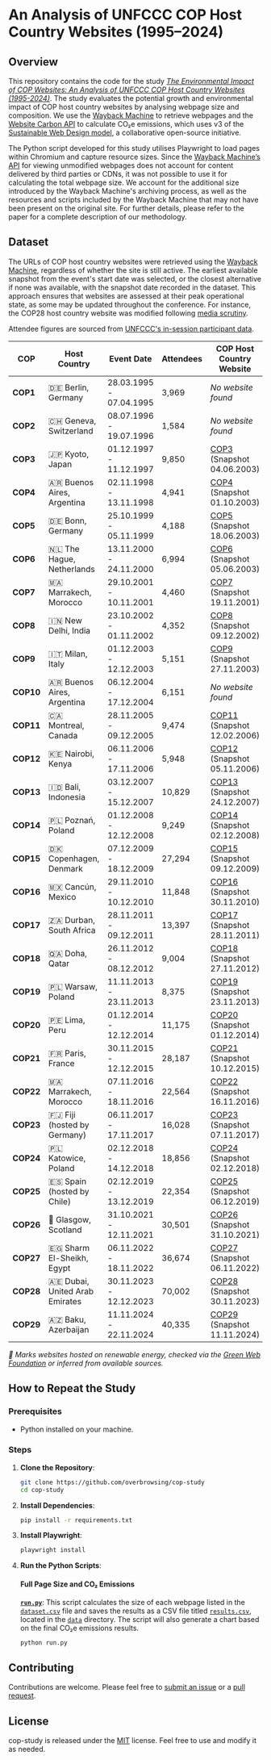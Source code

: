 # An Analysis of UNFCCC COP Host Country Websites (1995–2024)

## Overview

This repository contains the code for the study *[The Environmental Impact of COP Websites: An Analysis of UNFCCC COP Host Country Websites (1995-2024)]()*. The study evaluates the potential growth and environmental impact of COP host country websites by analysing webpage size and composition. We use the [Wayback Machine](https://web.archive.org) to retrieve webpages and the [Website Carbon API](https://api.websitecarbon.com) to calculate CO₂e emissions, which uses v3 of the [Sustainable Web Design model](https://sustainablewebdesign.org/estimating-digital-emissions/), a collaborative open-source initiative.

The Python script developed for this study utilises Playwright to load pages within Chromium and capture resource sizes. Since the [Wayback Machine’s API](https://web.archive.org/web/20130329115724/http://faq.web.archive.org/page-without-wayback-code/) for viewing unmodified webpages does not account for content delivered by third parties or CDNs, it was not possible to use it for calculating the total webpage size. We account for the additional size introduced by the Wayback Machine's archiving process, as well as the resources and scripts included by the Wayback Machine that may not have been present on the original site. For further details, please refer to the paper for a complete description of our methodology.
    
## Dataset

The URLs of COP host country websites were retrieved using the [Wayback Machine](https://web.archive.org), regardless of whether the site is still active. The earliest available snapshot from the event's start date was selected, or the closest alternative if none was available, with the snapshot date recorded in the dataset. This approach ensures that websites are assessed at their peak operational state, as some may be updated throughout the conference. For instance, the COP28 host country website was modified following [media scrutiny](https://www.abc.net.au/news/2023-10-31/un-cop28-climate-summit-accused-greenwashing-website-low-carbon/103020978).

Attendee figures are sourced from [UNFCCC's in-session participant data](https://unfccc.int/process-and-meetings/parties-non-party-stakeholders/non-party-stakeholders/statistics-on-non-party-stakeholders/statistics-on-participation-and-in-session-engagement).

| **COP**   | Host Country                           | Event Date              | Attendees  | COP Host Country Website                                                                                  | Still Active?                         |
|-----------|----------------------------------------|-------------------------|------------|-----------------------------------------------------------------------------------------------------------|---------------------------------------|
| **COP1**  | 🇩🇪 Berlin, Germany                      | 28.03.1995 - 07.04.1995 | 3,969      | *No website found*                                                                                        | *No website found*                    |
| **COP2**  | 🇨🇭 Geneva, Switzerland                  | 08.07.1996 - 19.07.1996 | 1,584      | *No website found*                                                                                        | *No website found*                    |
| **COP3**  | 🇯🇵 Kyoto, Japan                         | 01.12.1997 - 11.12.1997 | 9,850      | [COP3](https://web.archive.org/web/20030604214733if_/unfccc.int/cop3/) (Snapshot 04.06.2003)              | [Yes](https://unfccc.int/cop3)        |
| **COP4**  | 🇦🇷 Buenos Aires, Argentina              | 02.11.1998 - 13.11.1998 | 4,941      | [COP4](https://web.archive.org/web/20031001073646if_/unfccc.int/cop4/) (Snapshot 01.10.2003)              | [Yes](https://unfccc.int/cop4)        |
| **COP5**  | 🇩🇪 Bonn, Germany                        | 25.10.1999 - 05.11.1999 | 4,188      | [COP5](https://web.archive.org/web/20030618164207if_/unfccc.int/cop5/) (Snapshot 18.06.2003)              | [Yes](https://unfccc.int/cop5)        |
| **COP6**  | 🇳🇱 The Hague, Netherlands               | 13.11.2000 - 24.11.2000 | 6,994      | [COP6](https://web.archive.org/web/20030605042026if_/unfccc.int/cop6/) (Snapshot 05.06.2003)              | [Yes](https://unfccc.int/cop6)        |
| **COP7**  | 🇲🇦 Marrakech, Morocco                   | 29.10.2001 - 10.11.2001 | 4,460      | [COP7](https://web.archive.org/web/20011205115501if_/unfccc.int/cop7/) (Snapshot 19.11.2001)              | [Yes](https://unfccc.int/cop7)        |
| **COP8**  | 🇮🇳 New Delhi, India                     | 23.10.2002 - 01.11.2002 | 4,352      | [COP8](https://web.archive.org/web/20030410192139if_/unfccc.int/cop8/) (Snapshot 09.12.2002)              | [Yes](https://unfccc.int/cop8)        |
| **COP9**  | 🇮🇹 Milan, Italy                         | 01.12.2003 - 12.12.2003 | 5,151      | [COP9](https://web.archive.org/web/20031127040856if_/unfccc.int/cop9/) (Snapshot 27.11.2003)              | [Yes](https://unfccc.int/cop9)        |
| **COP10** | 🇦🇷 Buenos Aires, Argentina              | 06.12.2004 - 17.12.2004 | 6,151      | *No website found*                                                                                        | *No website found*                    |
| **COP11** | 🇨🇦 Montreal, Canada                     | 28.11.2005 - 09.12.2005 | 9,474      | [COP11](https://web.archive.org/web/20060212181228if_/montreal2005.gc.ca/) (Snapshot 12.02.2006)          | [No](https://montreal2005.gc.ca)      |
| **COP12** | 🇰🇪 Nairobi, Kenya                       | 06.11.2006 - 17.11.2006 | 5,948      | [COP12](https://web.archive.org/web/20061105123100if_/nairobi2006.go.ke/) (Snapshot 05.11.2006)           | [No](https://nairobi2006.go.ke)       |
| **COP13** | 🇮🇩 Bali, Indonesia                      | 03.12.2007 - 15.12.2007 | 10,829     | [COP13](https://web.archive.org/web/20071224045128if_/climate.web.id/welcome) (Snapshot 24.12.2007)       | [No](https://climate.web.id)          |
| **COP14** | 🇵🇱 Poznań, Poland                       | 01.12.2008 - 12.12.2008 | 9,249      | [COP14](https://web.archive.org/web/20081202104529if_/cop14.gov.pl/) (Snapshot 02.12.2008)                | [No](https://cop14.gov.pl)            |
| **COP15** | 🇩🇰 Copenhagen, Denmark                  | 07.12.2009 - 18.12.2009 | 27,294     | [COP15](https://web.archive.org/web/20091209152318if_/en.cop15.dk/) (Snapshot 09.12.2009)                 | [No](https://en.cop15.dk)             |
| **COP16** | 🇲🇽 Cancún, Mexico                       | 29.11.2010 - 10.12.2010 | 11,848     | [COP16](https://web.archive.org/web/20101203024427if_/cc2010.mx/en/) (Snapshot 30.11.2010)                | [No](https://cc2010.mx)               |
| **COP17** | 🇿🇦 Durban, South Africa                 | 28.11.2011 - 09.12.2011 | 13,397     | [COP17](https://web.archive.org/web/20111128174848if_/cop17-cmp7durban.com/) (Snapshot 28.11.2011)        | [No](https://cop17-cmp7durban.com/)   |
| **COP18** | 🇶🇦 Doha, Qatar                          | 26.11.2012 - 08.12.2012 | 9,004      | [COP18](https://web.archive.org/web/20121127234132if_/cop18.qa/) (Snapshot 27.11.2012)                    | [No](https://cop18.qa/)               |
| **COP19** | 🇵🇱 Warsaw, Poland                       | 11.11.2013 - 23.11.2013 | 8,375      | [COP19](https://web.archive.org/web/20131123041818if_/cop19.gov.pl/) (Snapshot 23.11.2013)                | [No](https://cop19.gov.pl)            |
| **COP20** | 🇵🇪 Lima, Peru                           | 01.12.2014 - 12.12.2014 | 11,175     | [COP20](https://web.archive.org/web/20141201124431if_/cop20.pe/) (Snapshot 01.12.2014)                    | [No](https://cop20.pe)                |
| **COP21** | 🇫🇷 Paris, France                        | 30.11.2015 - 12.12.2015 | 28,187     | [COP21](https://web.archive.org/web/20151210193304if_/cop21.gouv.fr/) (Snapshot 10.12.2015)               | [No](https://cop21.gouv.fr)           |
| **COP22** | 🇲🇦 Marrakech, Morocco                   | 07.11.2016 - 18.11.2016 | 22,564     | [COP22](https://web.archive.org/web/20161116144643if_/cop22-morocco.com/) (Snapshot 16.11.2016)           | [No](https://cop22-morocco.com)       |
| **COP23** | 🇫🇯 Fiji (hosted by Germany)             | 06.11.2017 - 17.11.2017 | 16,028     | [COP23](https://web.archive.org/web/20171105004203if_/cop23.com.fj/) (Snapshot 07.11.2017)                | [No](https://cop23.com.fj)            |
| **COP24** | 🇵🇱 Katowice, Poland                     | 02.12.2018 - 14.12.2018 | 18,856     | [COP24](https://web.archive.org/web/20181202112300if_/cop24.gov.pl/) (Snapshot 02.12.2018)                | [No](https://cop24.gov.pl)            |
| **COP25** | 🇪🇸 Spain (hosted by Chile)              | 02.12.2019 - 13.12.2019 | 22,354     | [COP25](https://web.archive.org/web/20191206011858if_/cop25.cl/#/) (Snapshot 06.12.2019)                  | [No](https://cop25.cl)                |
| **COP26** | 🏴󠁧󠁢󠁳󠁣󠁴󠁿 Glasgow, Scotland                    | 31.10.2021 - 12.11.2021 | 30,501     | [COP26](https://web.archive.org/web/20201031095434if_/ukcop26.org/) (Snapshot 31.10.2021)                 | [No](https://ukcop26.org) 🌱           |
| **COP27** | 🇪🇬 Sharm El-Sheikh, Egypt               | 06.11.2022 - 18.11.2022 | 36,674     | [COP27](https://web.archive.org/web/20221106043724if_/cop27.eg/#/) (Snapshot 06.11.2022)                  | [No](https://cop27.eg) 🌱              |
| **COP28** | 🇦🇪 Dubai, United Arab Emirates          | 30.11.2023 - 12.12.2023 | 70,002     | [COP28](https://web.archive.org/web/20231130020512if_/cop28.com/) (Snapshot 30.11.2023)                   | [No](https://cop28.com) 🌱             |
| **COP29** | 🇦🇿 Baku, Azerbaijan                     | 11.11.2024 - 22.11.2024 | 40,335     | [COP29](https://web.archive.org/web/20241111035138if_/cop29.az/en/home) (Snapshot 11.11.2024)             | [Yes](https://cop29.az) 🌱             |

*🌱 Marks websites hosted on renewable energy, checked via the [Green Web Foundation](https://thegreenwebfoundation.org) or inferred from available sources.*

## How to Repeat the Study

### Prerequisites

- Python installed on your machine.

### Steps

1. **Clone the Repository**:
    ```bash
    git clone https://github.com/overbrowsing/cop-study
    cd cop-study
    ```

2. **Install Dependencies**:
    ```bash
    pip install -r requirements.txt
    ```

3. **Install Playwright**:
    ```bash
    playwright install
    ```

4. **Run the Python Scripts**:

    #### Full Page Size and CO₂ Emissions
    **[`run.py`](/scripts/run.py)**: This script calculates the size of each webpage listed in the [`dataset.csv`](/data/dataset.csv) file and saves the results as a CSV file titled [`results.csv`](/data/results.csv), located in the [`data`](/data/) directory. The script will also generate a chart based on the final CO₂e emissions results.

    ```bash
    python run.py
    ```

## Contributing

Contributions are welcome. Please feel free to [submit an issue](https://github.com/overbrowsing/cop-study/issues) or a [pull request](https://github.com/overbrowsing/cop-study/pulls).

## License

cop-study is released under the [MIT](/LICENSE) license. Feel free to use and modify it as needed.